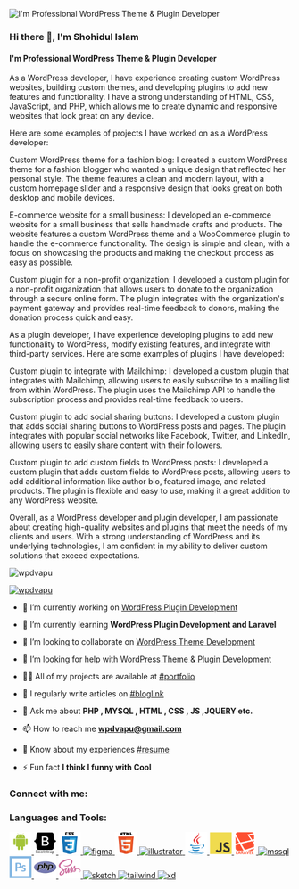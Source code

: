 ![I'm Professional WordPress Theme & Plugin Developer](https://raw.githubusercontent.com/wpdvapu/wpdvapu/main/wpdvapuss.png)
### Hi there 👋, I'm Shohidul Islam
#### I'm Professional WordPress Theme & Plugin Developer

As a WordPress developer, I have experience creating custom WordPress websites, building custom themes, and developing plugins to add new features and functionality. I have a strong understanding of HTML, CSS, JavaScript, and PHP, which allows me to create dynamic and responsive websites that look great on any device.

Here are some examples of projects I have worked on as a WordPress developer:

Custom WordPress theme for a fashion blog: I created a custom WordPress theme for a fashion blogger who wanted a unique design that reflected her personal style. The theme features a clean and modern layout, with a custom homepage slider and a responsive design that looks great on both desktop and mobile devices.

E-commerce website for a small business: I developed an e-commerce website for a small business that sells handmade crafts and products. The website features a custom WordPress theme and a WooCommerce plugin to handle the e-commerce functionality. The design is simple and clean, with a focus on showcasing the products and making the checkout process as easy as possible.

Custom plugin for a non-profit organization: I developed a custom plugin for a non-profit organization that allows users to donate to the organization through a secure online form. The plugin integrates with the organization's payment gateway and provides real-time feedback to donors, making the donation process quick and easy.

As a plugin developer, I have experience developing plugins to add new functionality to WordPress, modify existing features, and integrate with third-party services. Here are some examples of plugins I have developed:

Custom plugin to integrate with Mailchimp: I developed a custom plugin that integrates with Mailchimp, allowing users to easily subscribe to a mailing list from within WordPress. The plugin uses the Mailchimp API to handle the subscription process and provides real-time feedback to users.

Custom plugin to add social sharing buttons: I developed a custom plugin that adds social sharing buttons to WordPress posts and pages. The plugin integrates with popular social networks like Facebook, Twitter, and LinkedIn, allowing users to easily share content with their followers.

Custom plugin to add custom fields to WordPress posts: I developed a custom plugin that adds custom fields to WordPress posts, allowing users to add additional information like author bio, featured image, and related products. The plugin is flexible and easy to use, making it a great addition to any WordPress website.

Overall, as a WordPress developer and plugin developer, I am passionate about creating high-quality websites and plugins that meet the needs of my clients and users. With a strong understanding of WordPress and its underlying technologies, I am confident in my ability to deliver custom solutions that exceed expectations.

<p align="left"> <img src="https://komarev.com/ghpvc/?username=wpdvapu&label=Profile%20views&color=0e75b6&style=flat" alt="wpdvapu" /> </p>

<p align="left"> <a href="https://github.com/ryo-ma/github-profile-trophy"><img src="https://github-profile-trophy.vercel.app/?username=wpdvapu" alt="wpdvapu" /></a> </p>

- 🔭 I’m currently working on [WordPress Plugin Development](https://github.com/wpdvapu/bookfrom)

- 🌱 I’m currently learning **WordPress Plugin Development and Laravel**

- 👯 I’m looking to collaborate on [WordPress Theme Development](https://lrbinventiveit.com/)

- 🤝 I’m looking for help with [WordPress Theme & Plugin Development](https://github.com/wpdvapu)

- 👨‍💻 All of my projects are available at [#portfolio](#portfolio)

- 📝 I regularly write articles on [#bloglink](#bloglink)

- 💬 Ask me about **PHP , MYSQL , HTML , CSS , JS ,JQUERY etc.**

- 📫 How to reach me **wpdvapu@gmail.com**

- 📄 Know about my experiences [#resume](#resume)

- ⚡ Fun fact **I think I funny with Cool**

<h3 align="left">Connect with me:</h3>
<p align="left">
</p>

<h3 align="left">Languages and Tools:</h3>
<p align="left"> <a href="https://developer.android.com" target="_blank" rel="noreferrer"> <img src="https://raw.githubusercontent.com/devicons/devicon/master/icons/android/android-original-wordmark.svg" alt="android" width="40" height="40"/> </a> <a href="https://getbootstrap.com" target="_blank" rel="noreferrer"> <img src="https://raw.githubusercontent.com/devicons/devicon/master/icons/bootstrap/bootstrap-plain-wordmark.svg" alt="bootstrap" width="40" height="40"/> </a> <a href="https://www.w3schools.com/css/" target="_blank" rel="noreferrer"> <img src="https://raw.githubusercontent.com/devicons/devicon/master/icons/css3/css3-original-wordmark.svg" alt="css3" width="40" height="40"/> </a> <a href="https://www.figma.com/" target="_blank" rel="noreferrer"> <img src="https://www.vectorlogo.zone/logos/figma/figma-icon.svg" alt="figma" width="40" height="40"/> </a> <a href="https://www.w3.org/html/" target="_blank" rel="noreferrer"> <img src="https://raw.githubusercontent.com/devicons/devicon/master/icons/html5/html5-original-wordmark.svg" alt="html5" width="40" height="40"/> </a> <a href="https://www.adobe.com/in/products/illustrator.html" target="_blank" rel="noreferrer"> <img src="https://www.vectorlogo.zone/logos/adobe_illustrator/adobe_illustrator-icon.svg" alt="illustrator" width="40" height="40"/> </a> <a href="https://www.java.com" target="_blank" rel="noreferrer"> <img src="https://raw.githubusercontent.com/devicons/devicon/master/icons/java/java-original.svg" alt="java" width="40" height="40"/> </a> <a href="https://developer.mozilla.org/en-US/docs/Web/JavaScript" target="_blank" rel="noreferrer"> <img src="https://raw.githubusercontent.com/devicons/devicon/master/icons/javascript/javascript-original.svg" alt="javascript" width="40" height="40"/> </a> <a href="https://laravel.com/" target="_blank" rel="noreferrer"> <img src="https://raw.githubusercontent.com/devicons/devicon/master/icons/laravel/laravel-plain-wordmark.svg" alt="laravel" width="40" height="40"/> </a> <a href="https://www.microsoft.com/en-us/sql-server" target="_blank" rel="noreferrer"> <img src="https://www.svgrepo.com/show/303229/microsoft-sql-server-logo.svg" alt="mssql" width="40" height="40"/> </a> <a href="https://www.photoshop.com/en" target="_blank" rel="noreferrer"> <img src="https://raw.githubusercontent.com/devicons/devicon/master/icons/photoshop/photoshop-line.svg" alt="photoshop" width="40" height="40"/> </a> <a href="https://www.php.net" target="_blank" rel="noreferrer"> <img src="https://raw.githubusercontent.com/devicons/devicon/master/icons/php/php-original.svg" alt="php" width="40" height="40"/> </a> <a href="https://sass-lang.com" target="_blank" rel="noreferrer"> <img src="https://raw.githubusercontent.com/devicons/devicon/master/icons/sass/sass-original.svg" alt="sass" width="40" height="40"/> </a> <a href="https://www.sketch.com/" target="_blank" rel="noreferrer"> <img src="https://www.vectorlogo.zone/logos/sketchapp/sketchapp-icon.svg" alt="sketch" width="40" height="40"/> </a> <a href="https://tailwindcss.com/" target="_blank" rel="noreferrer"> <img src="https://www.vectorlogo.zone/logos/tailwindcss/tailwindcss-icon.svg" alt="tailwind" width="40" height="40"/> </a> <a href="https://www.adobe.com/products/xd.html" target="_blank" rel="noreferrer"> <img src="https://cdn.worldvectorlogo.com/logos/adobe-xd.svg" alt="xd" width="40" height="40"/> </a> </p>



